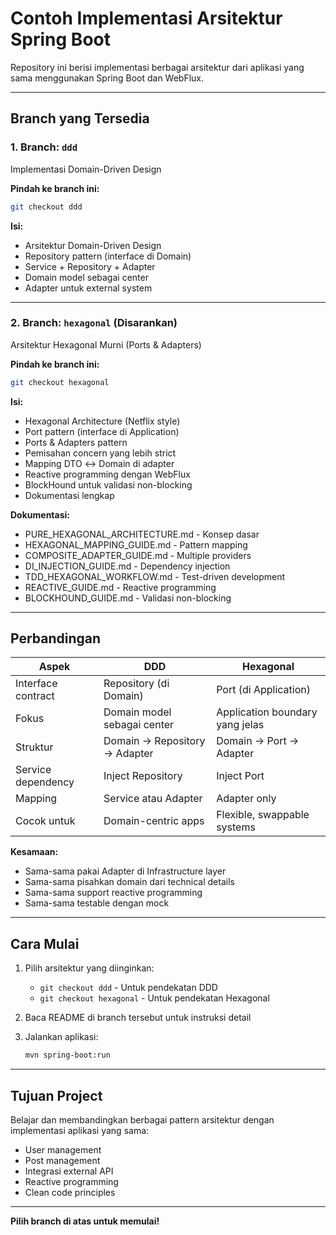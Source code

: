 # Contoh Implementasi Arsitektur Spring Boot

Repository ini berisi implementasi berbagai arsitektur dari aplikasi yang sama menggunakan Spring Boot dan WebFlux.

---

## Branch yang Tersedia

### 1. **Branch: `ddd`**
Implementasi Domain-Driven Design

**Pindah ke branch ini:**
```bash
git checkout ddd
```

**Isi:**
- Arsitektur Domain-Driven Design
- Repository pattern (interface di Domain)
- Service + Repository + Adapter
- Domain model sebagai center
- Adapter untuk external system

---

### 2. **Branch: `hexagonal`** (Disarankan)
Arsitektur Hexagonal Murni (Ports & Adapters)

**Pindah ke branch ini:**
```bash
git checkout hexagonal
```

**Isi:**
- Hexagonal Architecture (Netflix style)
- Port pattern (interface di Application)
- Ports & Adapters pattern
- Pemisahan concern yang lebih strict
- Mapping DTO ↔ Domain di adapter
- Reactive programming dengan WebFlux
- BlockHound untuk validasi non-blocking
- Dokumentasi lengkap

**Dokumentasi:**
- PURE_HEXAGONAL_ARCHITECTURE.md - Konsep dasar
- HEXAGONAL_MAPPING_GUIDE.md - Pattern mapping
- COMPOSITE_ADAPTER_GUIDE.md - Multiple providers
- DI_INJECTION_GUIDE.md - Dependency injection
- TDD_HEXAGONAL_WORKFLOW.md - Test-driven development
- REACTIVE_GUIDE.md - Reactive programming
- BLOCKHOUND_GUIDE.md - Validasi non-blocking

---

## Perbandingan

| Aspek | DDD | Hexagonal |
|-------|-----|-----------|
| Interface contract | Repository (di Domain) | Port (di Application) |
| Fokus | Domain model sebagai center | Application boundary yang jelas |
| Struktur | Domain → Repository → Adapter | Domain → Port → Adapter |
| Service dependency | Inject Repository | Inject Port |
| Mapping | Service atau Adapter | Adapter only |
| Cocok untuk | Domain-centric apps | Flexible, swappable systems |

**Kesamaan:**
- Sama-sama pakai Adapter di Infrastructure layer
- Sama-sama pisahkan domain dari technical details
- Sama-sama support reactive programming
- Sama-sama testable dengan mock

---

## Cara Mulai

1. Pilih arsitektur yang diinginkan:
   - `git checkout ddd` - Untuk pendekatan DDD
   - `git checkout hexagonal` - Untuk pendekatan Hexagonal

2. Baca README di branch tersebut untuk instruksi detail

3. Jalankan aplikasi:
   ```bash
   mvn spring-boot:run
   ```

---

## Tujuan Project

Belajar dan membandingkan berbagai pattern arsitektur dengan implementasi aplikasi yang sama:
- User management
- Post management
- Integrasi external API
- Reactive programming
- Clean code principles

---

**Pilih branch di atas untuk memulai!**
